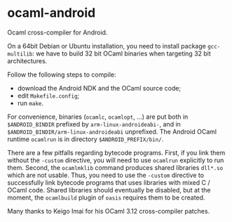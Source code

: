 ocaml-android
=============

Ocaml cross-compiler for Android.

On a 64bit Debian or Ubuntu installation, you need to install package
`gcc-multilib`: we have to build 32 bit OCaml binaries when targeting
32 bit architectures.

Follow the following steps to compile:
- download the Android NDK and the OCaml source code;
- edit `Makefile.config`;
- run `make`.

For convenience, binaries (`ocamlc`, `ocamlopt`, ...) are put both in
   `$ANDROID_BINDIR`
prefixed by `arm-linux-androideabi-`, and in
   `$ANDROID_BINDIR/arm-linux-androideabi`
unprefixed.
The Android OCaml runtime `ocamlrun` is in directory
   `$ANDROID_PREFIX/bin/`.

There are a few pitfalls regarding bytecode programs.  First, if you
link them without the `-custom` directive, you will need to use
`ocamlrun` explicitly to run them. Second, the `ocamlmklib` command
produces shared libraries `dll*.so` which are not usable. Thus, you
need to use the `-custom` directive to successfully link bytecode
programs that uses libraries with mixed C / OCaml code. Shared
libraries should eventually be disabled, but at the moment, the
`ocamlbuild` plugin of `oasis` requires them to be created.

Many thanks to Keigo Imai for his OCaml 3.12 cross-compiler patches.
